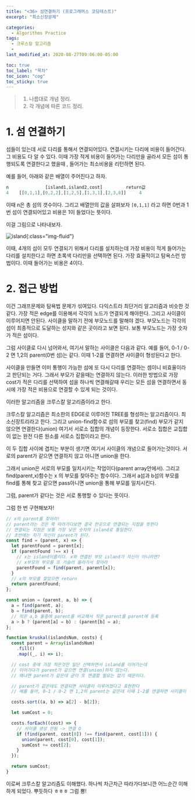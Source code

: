 ```yaml
---
title: "<36> 섬연결하기 (프로그래머스 코딩테스트)"
excerpt: "최소신장문제"

categories:
  - Algorithms Practice
tags:
  - 크루스칼 알고리즘
  -
last_modified_at: 2020-08-27T09:06:00-05:00

toc: true
toc_label: "목차"
toc_icon: "cog"
toc_sticky: true
---
```


> 1. 나름대로 개념 정리.
> 2. 각 개념에 따른 코드 정리.

# 1. 섬 연결하기

섬들이 있는데 서로 다리를 통해서 연결되어있다. 연결시키는 다리에 비용이 들어간다. 그 비용도 다 알 수 있다. 이때 가장 적게 비용이 들어가는 다리만을 골라서 모든 섬이 통행되도록 연결한다고 했을때 , 들어가는 최소비용을 리턴하면 된다.

예를 들어, 아래와 같은 배열이 주어진다고 하자.

```javascript
n              [island1,island2,cost]         return값
4	 [[0,1,1],[0,2,2],[1,2,5],[1,3,1],[2,3,8]]	   4
```

이때 n은 총 섬의 갯수이다. 그리고 배열안의 값을 살펴보자 `[0,1,1]` 라고 하면 0번과 1번 섬이 연결되어있고 비용은 1이 들었다는 뜻이다.

이걸 그림으로 나타내보자.

![island](https://yeonghunko.github.io/assets/img/algorithms/island.png){:class="img-fluid"}

이때, 4개의 섬이 모두 연결되기 위해서 다리를 설치하는데 가장 비용이 적게 들어가는 다리를 설치한다고 하면 초록색 다리만을 선택하면 된다. 가장 효율적이고 탐욕스런 방법이다. 이때 들어가는 비용은 4이다.

# 2. 접근 방법

이건 그래프문제와 탐욕법 문제가 섞여있다. 다익스트라 최단거리 알고리즘과 비슷한 것 같다. 가장 적은 edge를 이용해서 각각의 노드가 연결되게 해야한다. 그리고 사이클이 이루어지면 안된다. 사이클을 말하기 전에 부모노드를 말해야 겠다. 부모노드는 각각의 섬이 최종적으로 도달하는 성지와 같은 곳이라고 보면 된다. 보통 부모노드는 가장 숫자가 적은 섬이다.

그럼 사이클로 다시 넘어와서, 여기서 말하는 사이클은 다음과 같다. 예를 들어, 0-1 / 0-2 면 1,2의 parent(0번 섬)는 같다. 이때 1-2를 연결하면 사이클이 형성된다고 한다.

사이클을 만들면 이미 통행이 가능한 섬에 또 다시 다리를 연결하는 셈이니 비효율이라고 판단되는 거다. 그래서 부모가 같을때는 연결하지 않는다. 이러한 방법으로 가장 cost가 적은 다리를 선택하여 섬을 하나씩 연결해갈때 우리는 모든 섬을 연결하면서 동시에 가장 적은 비용으로 연결할 수 있게 되는 것이다.

이러한 알고리즘을 크루스칼 알고리즘이라고 한다.

크루스칼 알고리즘은 최소한의 EDGE로 이루어진 TREE를 형성하는 알고리즘이다. 최소신장트리라고 한다. 그리고 union-find함수로 섬의 부모를 찾고(find) 부모가 같지 않으면 연결한다(union) 여기서 서로소 집합의 개념이 등장한다. 서로소 집합은 교집합이 없는 완전 다른 원소를 서로소 집합이라고 한다.

이 두 집합 사이에 겹치는 부분이 생기면 여기서 사이클의 개념으로 들어가는것이다. 서로의 parent가 같으면 연결하지 않고 아니면 union을 한다.

그래서 union은 서로의 부모를 일치시키는 작업이다(parent array안에서). 그리고 find(parent,x)함수는 x 의 부모를 찾아주는 함수이다. 그래서 a섬과 b섬의 부모를 find를 통해 찾고 같으면 pass아니면 union을 통해 부모를 일치시킨다.

그럼, parent가 같다는 것은 서로 통행할 수 있다는 뜻이다.

그럼 한 번 구현해보자!

```javascript
// x의 parent를 찾아라!
// parent라는 것은 쭉 따라가다보면 결국 한곳으로 연결되는 지점을 뜻한다
// 연결되는 지점은 보통 가장 낮은 숫자의 island로 통일한다.
// 초반에는 자기 자신이 parent가 된다.
const find = (parent, x) => {
  let parentFound = parent[x];
  if (parentFound !== x) {
    // x는 island이름이다. x와 연결된 부모 island가 자신이 아니라면?
    // x부모의 부모를 또 거슬러 올라가서 찾아라
    parentFound = find(parent, parent[x]);
  }
  // x의 부모를 찾았으면 return
  return parentFound;
};

const union = (parent, a, b) => {
  a = find(parent, a);
  b = find(parent, b);
  // 작은 a,b 둘중에 parent를 비교해서 작은 parent를 parent에 등록
  a > b ? (parent[a] = b) : (parent[b] = a);
};

function kruskal(islandsNum, costs) {
  const parent = Array(islandsNum)
    .fill()
    .map((_, i) => i);

  // cost 중에 가장 적은것만 일단 선택하면서 island를 이어가는데
  // 이어가다가 parent가 같으면 연결(union)하지 않는다.
  // 왜냐면 parent가 같은데 굳이 또 연결할 필요는 없기 때문이다.

  // parent가 같은데도 연결되면 사이클이 이루어졌다고 표현한다
  // 예를 들어, 0-1 / 0-2 면 1,2의 parent는 같은데 이때 1-2를 연결하면 사이클이 형성됨

  costs.sort((a, b) => a[2] - b[2]);

  let sumCost = 0;

  costs.forEach((cost) => {
    // 사이클 생성 안됨 -> 연결 O
    if (find(parent, cost[0]) !== find(parent, cost[1])) {
      union(parent, cost[0], cost[1]);
      sumCost += cost[2];
    }
  });

  return sumCost;
}
```

이로써 크루스칼 알고리즘도 이해했다. 하나씩 차근차근 따라가다보니깐 어느순간 이해하게 되었다. 뿌듯하다 ㅎㅎㅎ 그럼 뿅!
